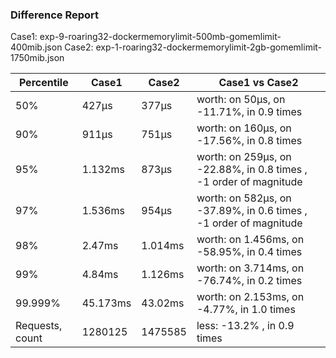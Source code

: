 ### Difference Report
Case1: exp-9-roaring32-dockermemorylimit-500mb-gomemlimit-400mib.json
Case2: exp-1-roaring32-dockermemorylimit-2gb-gomemlimit-1750mib.json

|Percentile|Case1|Case2|Case1 vs Case2|
|---|---|---|---|
|50%|427µs|377µs|worth: on 50µs, on -11.71%, in 0.9 times |
|90%|911µs|751µs|worth: on 160µs, on -17.56%, in 0.8 times |
|95%|1.132ms|873µs|worth: on 259µs, on -22.88%, in 0.8 times , -1 order of magnitude|
|97%|1.536ms|954µs|worth: on 582µs, on -37.89%, in 0.6 times , -1 order of magnitude|
|98%|2.47ms|1.014ms|worth: on 1.456ms, on -58.95%, in 0.4 times |
|99%|4.84ms|1.126ms|worth: on 3.714ms, on -76.74%, in 0.2 times |
|99.999%|45.173ms|43.02ms|worth: on 2.153ms, on -4.77%, in 1.0 times |
|Requests, count|1280125|1475585|less: -13.2% , in 0.9 times |
